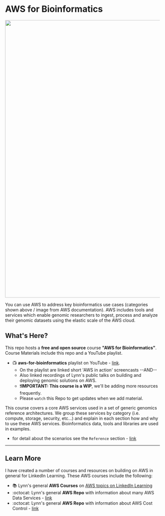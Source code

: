 # AWS for Bioinformatics

<img src="https://github.com/lynnlangit/aws-for-bioinformatics/blob/main/7_REF_Info/images/aws-genomics.png" width=900>

You can use AWS to address key bioinformatics use cases (categories shown above / image from AWS documentation).  AWS includes tools and services which enable genomic researchers to ingest, process and analyze their genomic datasets using the elastic scale of the AWS cloud. 

## What's Here?

This repo hosts a **free and open source** course **"AWS for Bioinformatics"**.  Course Materials include this repo and a YouTube playlist. 
- 📺 **aws-for-bioinformatics** playlist on YouTube - [link](https://www.youtube.com/playlist?list=PL4Q4HssKcxYt48KtjpILjwTT-6s-zziDj). 
  - On the playlist are linked short 'AWS in action' screencasts --AND--
  - Also linked recordings of Lynn's public talks on building and deploying genomic solutions on AWS.
  - ❗**IMPORTANT: This course is a WIP**, we'll be adding more resources frequently. 
  - Please `watch` this Repo to get updates when we add material.

This course covers a core AWS services used in a set of generic genomics reference architectures. We group these services by category (i.e. compute, storage, security, etc...) and explain in each section how and why to use these AWS services. Bioinformatics data, tools and libraries are used in examples.
  - for detail about the scenarios see the `Reference` section - [link](https://github.com/lynnlangit/aws-for-bioinformatics/tree/main/7_REF_Info)

---

## Learn More

I have created a number of courses and resources on building on AWS in general for LinkedIn Learning. These AWS courses include the following:  
- 📚 Lynn's general **AWS Courses** on [AWS topics on LinkedIn Learning](https://www.linkedin.com/learning/instructors/lynn-langit)
- :octocat: Lynn's general **AWS Repo** with information about many AWS Data Services - [link](https://github.com/lynnlangit/Hello-AWS-Data-Services)
- :octocat: Lynn's general **AWS Repo** with information about AWS Cost Control - [link](https://github.com/lynnlangit/aws-cost-control)



